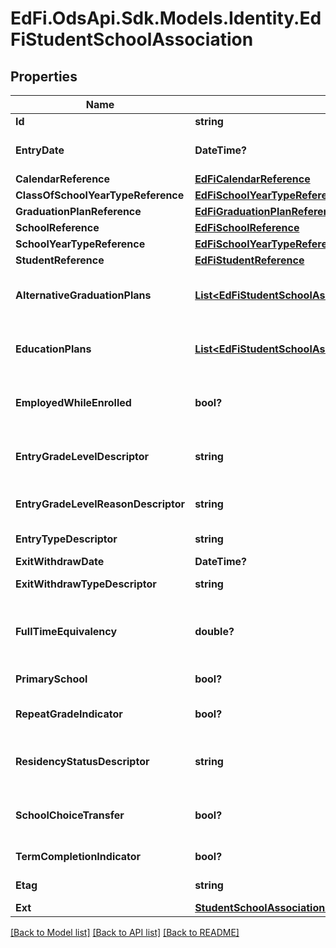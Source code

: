 # EdFi.OdsApi.Sdk.Models.Identity.EdFiStudentSchoolAssociation
## Properties

Name | Type | Description | Notes
------------ | ------------- | ------------- | -------------
**Id** | **string** |  | [optional] 
**EntryDate** | **DateTime?** | The month, day, and year on which an individual enters and begins to receive instructional services in a school. | 
**CalendarReference** | [**EdFiCalendarReference**](EdFiCalendarReference.md) |  | [optional] 
**ClassOfSchoolYearTypeReference** | [**EdFiSchoolYearTypeReference**](EdFiSchoolYearTypeReference.md) |  | [optional] 
**GraduationPlanReference** | [**EdFiGraduationPlanReference**](EdFiGraduationPlanReference.md) |  | [optional] 
**SchoolReference** | [**EdFiSchoolReference**](EdFiSchoolReference.md) |  | 
**SchoolYearTypeReference** | [**EdFiSchoolYearTypeReference**](EdFiSchoolYearTypeReference.md) |  | [optional] 
**StudentReference** | [**EdFiStudentReference**](EdFiStudentReference.md) |  | 
**AlternativeGraduationPlans** | [**List&lt;EdFiStudentSchoolAssociationAlternativeGraduationPlan&gt;**](EdFiStudentSchoolAssociationAlternativeGraduationPlan.md) | An unordered collection of studentSchoolAssociationAlternativeGraduationPlans. The secondary graduation plan or plans associated with the student enrolled in the school. | [optional] 
**EducationPlans** | [**List&lt;EdFiStudentSchoolAssociationEducationPlan&gt;**](EdFiStudentSchoolAssociationEducationPlan.md) | An unordered collection of studentSchoolAssociationEducationPlans. The type of education plan(s) the student is following, if appropriate. | [optional] 
**EmployedWhileEnrolled** | **bool?** | An individual who is a paid employee or works in his or her own business, profession, or farm and at the same time is enrolled in secondary, postsecondary, or adult education. | [optional] 
**EntryGradeLevelDescriptor** | **string** | The grade level or primary instructional level at which a student enters and receives services in a school or an educational institution during a given academic session. | 
**EntryGradeLevelReasonDescriptor** | **string** | The primary reason as to why a staff member determined that a student should be promoted or not (or be demoted) at the end of a given school term. | [optional] 
**EntryTypeDescriptor** | **string** | The process by which a student enters a school during a given academic session. | [optional] 
**ExitWithdrawDate** | **DateTime?** | The recorded exit or withdraw date for the student. | [optional] 
**ExitWithdrawTypeDescriptor** | **string** | The circumstances under which the student exited from membership in an educational institution. | [optional] 
**FullTimeEquivalency** | **double?** | The full-time equivalent ratio for the student s assignment to a school for services or instruction. For example, a full-time student would have an FTE value of 1 while a half-time student would have an FTE value of 0.5. | [optional] 
**PrimarySchool** | **bool?** | Indicates if a given enrollment record should be considered the primary record for a student. | [optional] 
**RepeatGradeIndicator** | **bool?** | An indicator of whether the student is enrolling to repeat a grade level, either by failure or an agreement to hold the student back. | [optional] 
**ResidencyStatusDescriptor** | **string** | An indication of the location of a persons legal residence relative to (within or outside of) the boundaries of the public school attended and its administrative unit. | [optional] 
**SchoolChoiceTransfer** | **bool?** | An indication of whether students transferred in or out of the school did so during the school year under the provisions for public school choice in accordance with Title I, Part A, Section 1116. | [optional] 
**TermCompletionIndicator** | **bool?** | Idicates whether or not a student completed the most recent school term. | [optional] 
**Etag** | **string** | A unique system-generated value that identifies the version of the resource. | [optional] 
**Ext** | [**StudentSchoolAssociationExtensions**](StudentSchoolAssociationExtensions.md) |  | [optional] 

[[Back to Model list]](../README.md#documentation-for-models) [[Back to API list]](../README.md#documentation-for-api-endpoints) [[Back to README]](../README.md)

